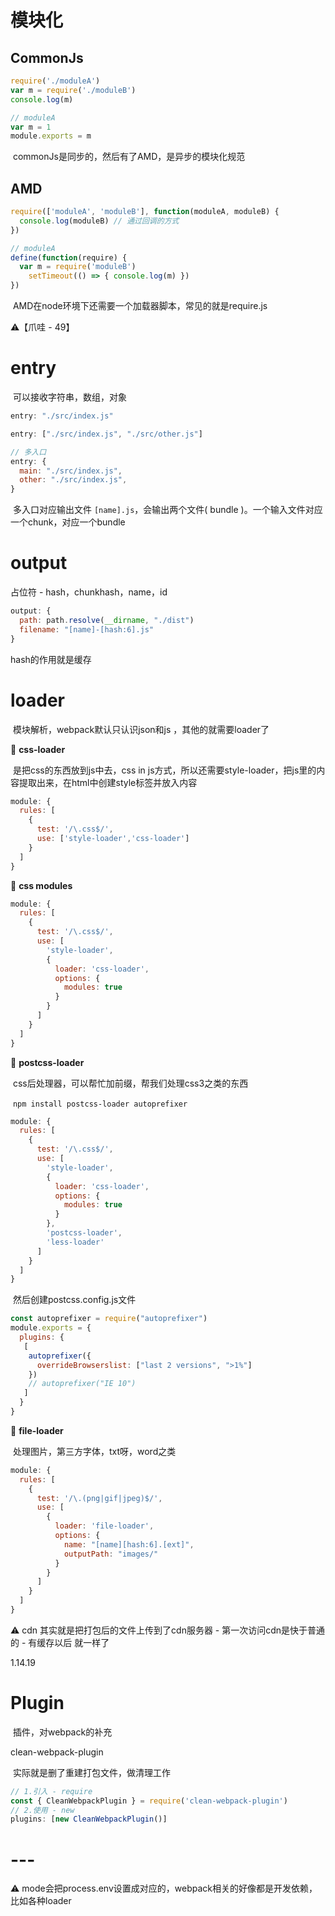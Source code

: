 # 模块化

## CommonJs

```js
require('./moduleA')
var m = require('./moduleB')
console.log(m)

// moduleA
var m = 1
module.exports = m
```

​	commonJs是同步的，然后有了AMD，是异步的模块化规范

## AMD

```js
require(['moduleA', 'moduleB'], function(moduleA, moduleB) {
  console.log(moduleB) // 通过回调的方式
})

// moduleA
define(function(require) {
  var m = require('moduleB')
	setTimeout(() => { console.log(m) })
})
```

​	AMD在node环境下还需要一个加载器脚本，常见的就是require.js

⚠️【爪哇 - 49】

# entry

​	可以接收字符串，数组，对象

```js
entry: "./src/index.js"

entry: ["./src/index.js", "./src/other.js"]

// 多入口
entry: {
  main: "./src/index.js",
  other: "./src/index.js",
}
```

​	多入口对应输出文件 `[name].js`，会输出两个文件( bundle )。一个输入文件对应一个chunk，对应一个bundle

# output

占位符 - hash，chunkhash，name，id

```js
output: {
  path: path.resolve(__dirname, "./dist")
  filename: "[name]-[hash:6].js"
}
```

hash的作用就是缓存

# loader

​	模块解析，webpack默认只认识json和js ，其他的就需要loader了

🌰 **css-loader**

​	是把css的东西放到js中去，css in js方式，所以还需要style-loader，把js里的内容提取出来，在html中创建style标签并放入内容

```js
module: {
  rules: [
    {
      test: '/\.css$/',
      use: ['style-loader','css-loader']
    }
  ]
}
```

🌰 **css modules**

```js
module: {
  rules: [
    {
      test: '/\.css$/',
      use: [
       	'style-loader',
        {
          loader: 'css-loader',
          options: {
            modules: true
          }
        }
      ]
    }
  ]
}
```

🌰 **postcss-loader**

​	css后处理器，可以帮忙加前缀，帮我们处理css3之类的东西

​	`npm install postcss-loader autoprefixer`

```js
module: {
  rules: [
    {
      test: '/\.css$/',
      use: [
       	'style-loader',
        {
          loader: 'css-loader',
          options: {
            modules: true
          }
        },
        'postcss-loader',
        'less-loader'
      ]
    }
  ]
}
```

​	然后创建postcss.config.js文件

```js
const autoprefixer = require("autoprefixer")
module.exports = {
  plugins: {
   [
    autoprefixer({
      overrideBrowserslist: ["last 2 versions", ">1%"] 
    })
    // autoprefixer("IE 10")
   ]
  }
}
```

🌰 **file-loader**

​	处理图片，第三方字体，txt呀，word之类

```js
module: {
  rules: [
    {
      test: '/\.(png|gif|jpeg)$/',
      use: [
        {
          loader: 'file-loader',
          options: {
            name: "[name][hash:6].[ext]",
           	outputPath: "images/"
          }
        }
      ]
    }
  ]
}
```



⚠️ cdn 其实就是把打包后的文件上传到了cdn服务器 - 第一次访问cdn是快于普通的 - 有缓存以后 就一样了

1.14.19

# Plugin

​	插件，对webpack的补充

clean-webpack-plugin

​	实际就是删了重建打包文件，做清理工作

```js
// 1.引入 - require
const { CleanWebpackPlugin } = require('clean-webpack-plugin')
// 2.使用 - new
plugins: [new CleanWebpackPlugin()]
```









# ---

⚠️ mode会把process.env设置成对应的，webpack相关的好像都是开发依赖，比如各种loader